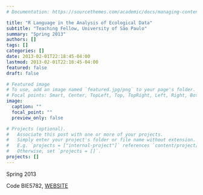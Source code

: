 ```yaml
---
# Documentation: https://sourcethemes.com/academic/docs/managing-content/

title: "R Language in the Analysis of Ecological Data"
subtitle: "Teaching Fellow, University of São Paulo"
summary: "Spring 2013"
authors: []
tags: []
categories: []
date: 2013-02-01T22:18:45-04:00
lastmod: 2013-02-01T22:18:45-04:00
featured: false
draft: false

# Featured image
# To use, add an image named `featured.jpg/png` to your page's folder.
# Focal points: Smart, Center, TopLeft, Top, TopRight, Left, Right, BottomLeft, Bottom, BottomRight.
image:
  caption: ""
  focal_point: ""
  preview_only: false

# Projects (optional).
#   Associate this post with one or more of your projects.
#   Simply enter your project's folder or file name without extension.
#   E.g. `projects = ["internal-project"]` references `content/project/deep-learning/index.md`.
#   Otherwise, set `projects = []`.
projects: []
---
```


Spring 2013

Code BIE5782, [WEBSITE](http://ecologia.ib.usp.br/bie5782/doku.php?id=start)
